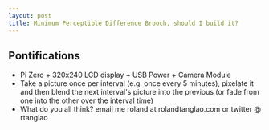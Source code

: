 ```yaml
---
layout: post
title: Minimum Perceptible Difference Brooch, should I build it?
---
```

## Pontifications

* Pi Zero + 320x240 LCD display + USB Power + Camera Module
* Take a picture once per interval (e.g. once every 5 minutes), pixelate it and then blend the next interval's picture into the previous (or fade from  one into the other over the interval time)
* What do you all think? email me roland at rolandtanglao.com or twitter @ rtanglao